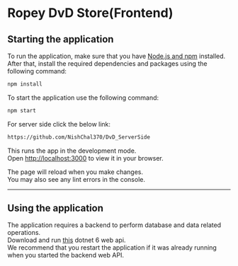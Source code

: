# Ropey DvD Store(Frontend)

## Starting the application

To run the application, make sure that you have [Node.js and npm](https://nodejs.org/en/download/) installed.\
After that, install the required dependencies and packages using the following command:

```bash
npm install
```

To start the application use the following command:

```bash
npm start
```
For server side click the below link:

```bash
https://github.com/NishChal370/DvD_ServerSide
```

This runs the app in the development mode.\
Open [http://localhost:3000](http://localhost:3000) to view it in your browser.

The page will reload when you make changes.\
You may also see any lint errors in the console.

<hr/>

## Using the application

The application requires a backend to perform database and data related operations.\
Download and run [this](https://github.com/p0ppy-fl0w3r/DvD_Api) dotnet 6 web api.\
We recommend that you restart the application if it was already running when you started the backend web API.
